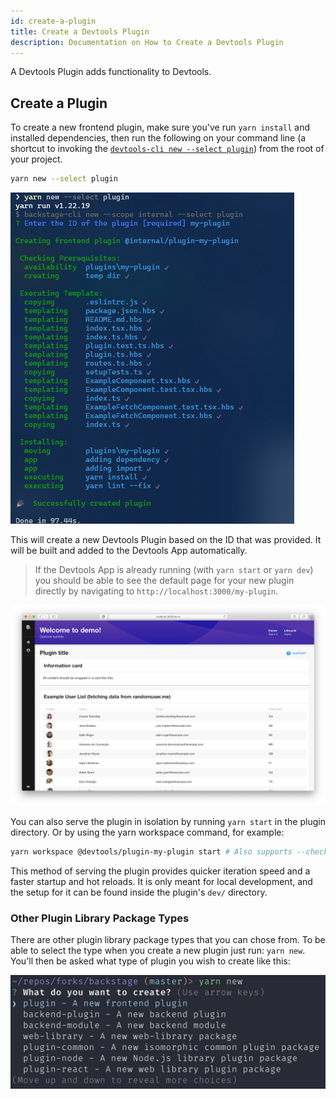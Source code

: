```yaml
---
id: create-a-plugin
title: Create a Devtools Plugin
description: Documentation on How to Create a Devtools Plugin
---
```


A Devtools Plugin adds functionality to Devtools.

## Create a Plugin

To create a new frontend plugin, make sure you've run `yarn install` and installed
dependencies, then run the following on your command line (a shortcut to
invoking the
[`devtools-cli new --select plugin`](../tooling/cli/03-commands.md#new))
from the root of your project.

```bash
yarn new --select plugin
```

![Example of output when creating a new plugin](../assets/getting-started/create-plugin_output.png)

This will create a new Devtools Plugin based on the ID that was provided. It
will be built and added to the Devtools App automatically.

> If the Devtools App is already running (with `yarn start` or `yarn dev`) you
> should be able to see the default page for your new plugin directly by
> navigating to `http://localhost:3000/my-plugin`.

![Example of new plugin running in browser](../assets/plugins/my-plugin_screenshot.png)

You can also serve the plugin in isolation by running `yarn start` in the plugin
directory. Or by using the yarn workspace command, for example:

```bash
yarn workspace @devtools/plugin-my-plugin start # Also supports --check
```

This method of serving the plugin provides quicker iteration speed and a faster
startup and hot reloads. It is only meant for local development, and the setup
for it can be found inside the plugin's `dev/` directory.

### Other Plugin Library Package Types

There are other plugin library package types that you can chose from. To be able to
select the type when you create a new plugin just run: `yarn new`. You'll then be asked
what type of plugin you wish to create like this:

![List of available plugin types to pick from](../assets/plugins/create-plugin_types.png)
